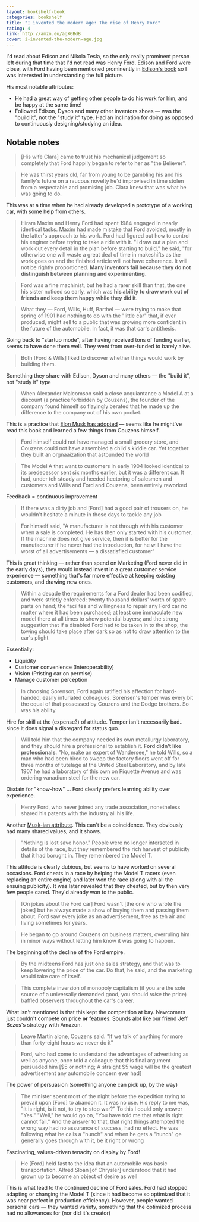 ```yaml
---
layout: bookshelf-book
categories: bookshelf
title: "I invented the modern age: The rise of Henry Ford"
rating: 4
link: http://amzn.eu/agXGBdB
cover: i-invented-the-modern-age.jpg
---
```

I'd read about Edison and Nikola Tesla, so the only really prominent person left during that time that I'd not read was Henry Ford. Edison and Ford were close, with Ford having been mentioned prominently in [Edison's book](/bookshelf/the-wizard-of-menlo-park) so I was interested in understanding the full picture.

His most notable attributes:
- He had a great way of getting other people to do his work for him, and be happy at the same time!
- Followed Edison, Dyson and many other inventors shoes &mdash; was the "build it", not the "study it" type. Had an inclination for doing as opposed to continuously designing/studying an idea.

## Notable notes

> [His wife Clara] came to trust his mechanical judgement so completely that Ford happily began to refer to her as "the Believer".

> He was thirst years old, far from young to be gambling his and his family's future on a raucous novelty he'd improvised in time stolen from a respectable and promising job. Clara knew that was what he was going to do.

This was at a time when he had already developed a prototype of a working car, with some help from others.

> Hiram Maxim and Henry Ford had spent 1984 engaged in nearly identical tasks. Maxim had made mistake that Ford avoided, mostly in the latter's approach to his work. Ford had figured out how to control his enginer before trying to take a ride with it. "I draw out a plan and work out every detail in the plan before starting to build," he said, "for otherwise one will waste a great deal of time in makeshifts as the work goes on and the finished article will not have coherence. It will not be rightly proportioned. **Many inventors fail because they do not distinguish between planning and experimenting.**

> Ford was a fine machinist, but he had a rarer skill than that, the one his sister noticed so early, which was **his ability to draw work out of friends and keep them happy while they did it**.

> What they &mdash; Ford, Wills, Huff, Barthel &mdash; were trying to make that spring of 1901 had nothing to do with the "little car" that, if ever produced, might sell to a public that was growing more confident in the future of the automobile. In fact, it was that car's antithesis.

Going back to "startup mode", after having received tons of funding earlier, seems to have done them well. They went from over-funded to barely alive.

> Both [Ford &amp; Wills] liked to discover whether things would work by building them.

Something they share with Edison, Dyson and many others &mdash; the "build it", not "study it" type

> When Alexander Malcomson sold a close acquiantance a Model A at a discount (a practice forbidden by Couzens), the founder of the company found himself so flayingly berated that he made up the difference to the company out of his own pocket.

This is a practice that [Elon Musk has adopted](http://money.cnn.com/2016/09/30/technology/tesla-elon-musk-discount/) &mdash; seems like he might've read this book and learned a few things from Couzens himself.

> Ford himself could not have managed a small grocery store, and Couzens could not have assembled a child's kiddle car. Yet together they built an orgnaaization that astounded the world

> The Model A that want to customers in early 1904 looked identical to its predecessor sent six months earlier, but it was a different car. It had, under teh steady and heeded hectoring of salesmen and customers and Wills and Ford and Couzens, been entirely reworked

Feedback = continuous improvement

> If there was a dirty job and [Ford] had a good pair of trousers on, he wouldn't hesitate a minute in those days to tackle any job

> For himself said, "A manufacturer is not through with his customer when a sale is completed. He has then only started with his customer. If the machine does not give service, then it is better for the manufacturer if he never had the introduction, for he will have the worst of all advertisements &mdash; a dissatisfied customer"

This is great thinking &mdash; rather than spend on Marketing (Ford never did in the early days), they would instead invest in a great customer service experience &mdash; something that's far more effective at keeping existing customers, and drawing new ones.

> Within a decade the requirements for a Ford dealer had been codified, and were strictly enforced: twenty thousand dollars' worth of spare parts on hand; the facilites and willingness to repair any Ford car no matter where it had been purchased; at least one immaculate new model there at all times to show potential buyers; and the strong suggestion that if a disabled Ford had to be taken in to the shop, the towing should take place after dark so as not to draw attention to the car's plight

Essentially:
- Liquidity
- Customer convenience (Interoperability)
- Vision (Pristing car on permise)
- Manage customer perception

> In choosing Sorenson, Ford again ratified his affection for hard-handed, easily infuriated colleagues. Sorensen's temper was every bit the equal of that possessed by Couzens and the Dodge brothers. So was his ability.

Hire for skill at the (expense?) of attitude. Temper isn't necessarily bad.. since it does signal a disregard for status quo.

> Will told him that the company needed its own metallurgy laboratory, and they should hire a professional to establish it. **Ford didn't like professionals**. "No, make an expert of Wandersee," he told Wills, so a man who had been hired to sweep the factory floors went off for three months of tutelage at the United Steel Laboratory, and by late 1907 he had a laboratory of this own on Piquette Avenue and was ordering vanadium steel for the new car.

Disdain for "know-how" &hellip; Ford clearly prefers learning ability over experience.

> Henry Ford, who never joined any trade association, nonetheless shared his patents with the industry all his life.

Another [Musk-ian attribute](https://www.tesla.com/blog/all-our-patent-are-belong-you). This can't be a coincidence. They obviously had many shared values, and it shows.

> "Nothing is lost save honor." People were no longer interseted in details of the race, but they remembered the rich harvest of publicity that it had borught in. They remembered the Model T.

This attitude is clearly dubious, but seems to have worked on several occasions. Ford cheats in a race by helping the Model T racers (even replacing an entire engine) and later won the race (along with all the ensuing publicity). It was later revealed that they cheated, but by then very few people cared. They'd already won to the public.

> [On jokes about the Ford car] Ford wasn't [the one who wrote the jokes] but he always made a show of buying them and passing them about. Ford saw every joke as an advertisement, free as teh air and living sometimes for years.

> He began to go around Couzens on business matters, overruling him in minor ways without letting him know it was going to happen.

The beginning of the decline of the Ford empire. 

> By the midteens Ford has just one sales strategy, and that was to keep lowering the price of the car. Do that, he said, and the marketing would take care of itself.

> This complete inversion of monopoly capitalism (if you are the sole source of a universally demanded good, you should *raise* the price) baffled observers throughout the car's career.

What isn't mentioned is that this kept the competition at bay. Newcomers just couldn't compete on price **or** features. Sounds alot like our friend Jeff Bezos's strategy with Amazon.

> Leave Martin alone, Couzens said. "If we talk of anything for more than forty-eight hours we never do it"

> Ford, who had come to understand the advantages of advertising as well as anyone, once told a colleague that this final argument persuaded him [$5 or nothing; A straight $5 wage will be the greatest advertisement any automobile concern ever had]

The power of persuasion (something anyone can pick up, by the way)

> The minister spent most of the night before the expedition trying to prevail upon [Ford] to abandon it. It was no use. His reply to me was, "It is right, is it not, to try to stop war?" To this I could only answer "Yes." "Well," he would go on, "You have told me that what is right cannot fail." And the answer to that, that right things attempted the wrong way had no assurance of success, had no effect. He was following what he calls a "hunch" and when he gets a "hunch" ge generally goes through with it, be it right or wrong

Fascinating, values-driven tenacity on display by Ford!

> He [Ford] held fast to the idea that an automobile was basic transportation. Alfred Sloan [of Chrysler] understood that it had grown up to become an object of desire as well

This is what lead to the continued decline of Ford sales. Ford had stopped adapting or changing the Model T (since it had become so optimized that it was near perfect in production efficiency). However, people wanted personal cars &mdash; they wanted variety, something that the optimized process had no allowances for (nor did it's creator)


